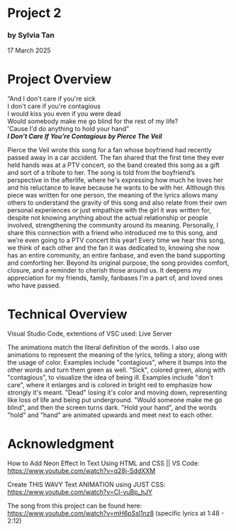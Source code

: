# Project 2
### by Sylvia Tan
17 March 2025


# Project Overview
“And I don't care if you're sick <br>
I don't care if you're contagious <br>
I would kiss you even if you were dead <br>
Would somebody make me go blind for the rest of my life? <br>
'Cause I'd do anything to hold your hand” <br>
<b><i> I Don’t Care If You’re Contagious by Pierce The Veil </i></b>

Pierce the Veil wrote this song for a fan whose boyfriend had recently passed away in a car accident. The fan shared that the first time they ever held hands was at a PTV concert, so the band created this song as a gift and sort of a tribute to her. The song is told from the boyfriend’s perspective in the afterlife, where he's expressing how much he loves her and his reluctance to leave because he wants to be with her. Although this piece was written for one person, the meaning of the lyrics allows many others to understand the gravity of this song and also relate from their own personal experiences or just empathize with the girl it was written for, despite not knowing anything about the actual relationship or people involved, strengthening the community around its meaning. Personally, I share this connection with a friend who introduced me to this song, and we’re even going to a PTV concert this year! Every time we hear this song, we think of each other and the fan it was dedicated to, knowing she now has an entire community, an entire fanbase, and even the band supporting and comforting her. Beyond its original purpose, the song provides comfort, closure, and a reminder to cherish those around us. It deepens my appreciation for my friends, family, fanbases I'm a part of, and loved ones who have passed.

# Technical Overview
Visual Studio Code, extentions of VSC used: Live Server

The animations match the literal definition of the words. I also use animations to represent the meaning of the lyrics, telling a story, along with the usage of color. Examples include "contagious", where it bumps into the other words and turn them green as well. "Sick", colored green, along with "contagious", to visualize the idea of being ill. Examples include "don't care", where it enlarges and is colored in bright red to emphasize how strongly it's meant. "Dead" losing it's color and moving down, representing like loss of life and being put underground. "Would someone make me go blind", and then the screen turns dark. "Hold your hand", and the words "hold" and "hand" are animated upwards and meet next to each other.

# Acknowledgment
How to Add Neon Effect In Text Using HTML and CSS || VS Code: https://www.youtube.com/watch?v=q28j-SddXXM

Create THIS WAVY Text ANIMATION using JUST CSS: https://www.youtube.com/watch?v=CI-vuBp_hJY

The song from this project can be found here: https://www.youtube.com/watch?v=mH6pSsl1nz8 (specific lyrics at 1:48 - 2:12)
